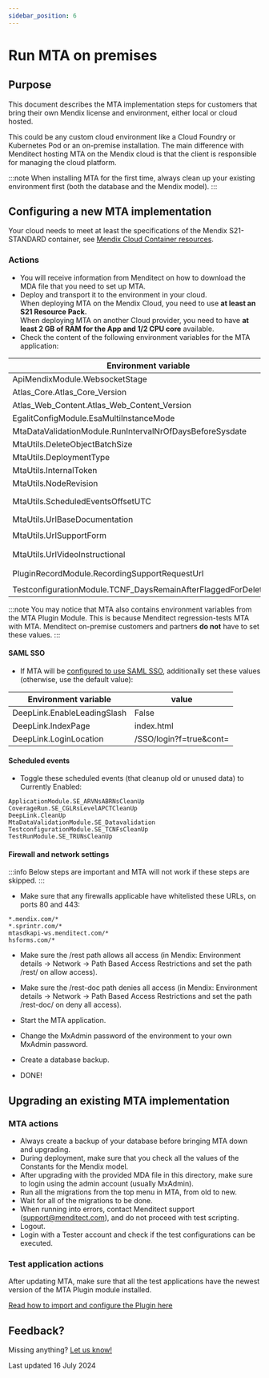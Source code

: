 ```yaml
---
sidebar_position: 6
---
```


# Run MTA on premises

## Purpose

This document describes the MTA implementation steps for customers that bring their own Mendix license and environment, either local or cloud hosted.

This could be any custom cloud environment like a Cloud Foundry or Kubernetes Pod or an on-premise installation. The main difference with Menditect hosting MTA on the Mendix cloud is that the client is responsible for managing the cloud platform.

:::note
When installing MTA for the first time, always clean up your existing environment first (both the database and the Mendix model).
:::

## Configuring a new MTA implementation

Your cloud needs to meet at least the specifications of the Mendix S21-STANDARD container, see [Mendix Cloud Container resources](https://docs.mendix.com/developerportal/deploy/mendix-cloud-deploy/#resource-pack).

### Actions

- You will receive information from Menditect on how to download the MDA file that you need to set up MTA.
- Deploy and transport it to the environment in your cloud. <br/>When deploying MTA on the Mendix Cloud, you need to use **at least an S21 Resource Pack.** <br/>When deploying MTA on another Cloud provider, you need to have **at least 2 GB of RAM for the App and 1/2 CPU core** available.
- Check the content of the following environment variables for the MTA application:

| Environment variable                                             | value                                                    |
| ---------------------------------------------------------------- | -------------------------------------------------------- |
| ApiMendixModule.WebsocketStage                                   | `production`                                             |
| Atlas_Core.Atlas_Core_Version                                    | `3.0.7`                                                  |
| Atlas_Web_Content.Atlas_Web_Content_Version                      | `3.0.6`                                                  |
| EgalitConfigModule.EsaMultiInstanceMode                          | `False`                                                  |
| MtaDataValidationModule.RunIntervalNrOfDaysBeforeSysdate         | `5`                                                      |
| MtaUtils.DeleteObjectBatchSize                                   | `500`                                                    |
| MtaUtils.DeploymentType                                          | `On-Premises`                                            |
| MtaUtils.InternalToken                                           | *(empty)*                                                |
| MtaUtils.NodeRevision                                            | `0`                                                      |
| MtaUtils.ScheduledEventsOffsetUTC                                | *(set offset from UTC time for scheduled events to run)* |
| MtaUtils.UrlBaseDocumentation                                    | `https://documentation.menditect.com`                    |
| MtaUtils.UrlSupportForm                                          | `https://share.hsforms.com/1x-oVL39kRTGw-b3CQ9im8g3twri` |
| MtaUtils.UrlVideoInstructional                                   | `https://menditect.com/demos/mta-movies.html`            |
| PluginRecordModule.RecordingSupportRequestUrl                    | `https://share.hsforms.com/1RJY9cRw-TSm9QWXD6bZcbw3twri` |
| TestconfigurationModule.TCNF_DaysRemainAfterFlaggedForDeleteDate | `20`                                                     |


:::note
You may notice that MTA also contains environment variables from the MTA Plugin Module. This is because Menditect regression-tests MTA with MTA. 
Menditect on-premise customers and partners **do not** have to set these values.
:::


#### SAML SSO

- If MTA will be [configured to use SAML SSO](configure-mta-saml), additionally set these values (otherwise, use the default value):

| Environment variable        | value                   |
| --------------------------- | ----------------------- |
| DeepLink.EnableLeadingSlash | False                   |
| DeepLink.IndexPage          | index.html              |
| DeepLink.LoginLocation      | /SSO/login?f=true&cont= |

#### Scheduled events

- Toggle these scheduled events (that cleanup old or unused data) to Currently Enabled:

```
ApplicationModule.SE_ARVNsABRNsCleanUp
CoverageRun.SE_CGLRsLevelAPCTCleanUp
DeepLink.CleanUp
MtaDataValidationModule.SE_Datavalidation
TestconfigurationModule.SE_TCNFsCleanUp
TestRunModule.SE_TRUNsCleanUp
```

#### Firewall and network settings

:::info
Below steps are important and MTA will not work if these steps are skipped.
:::

- Make sure that any firewalls applicable have whitelisted these URLs, on ports 80 and 443:

```
*.mendix.com/*
*.sprintr.com/*
mtasdkapi-ws.menditect.com/*
hsforms.com/*
```

- Make sure the /rest path allows all access (in Mendix: Environment details -> Network -> Path Based Access Restrictions and set the path /rest/ on allow access).
- Make sure the /rest-doc path denies all access (in Mendix: Environment details -> Network -> Path Based Access Restrictions and set the path /rest-doc/ on deny all access).

- Start the MTA application.
- Change the MxAdmin password of the environment to your own MxAdmin password.
- Create a database backup.
- DONE!

## Upgrading an existing MTA implementation

### MTA actions

- Always create a backup of your database before bringing MTA down and upgrading.
- During deployment, make sure that you check all the values of the Constants for the Mendix model.
- After upgrading with the provided MDA file in this directory, make sure to login using the admin account (usually MxAdmin).
- Run all the migrations from the top menu in MTA, from old to new. 
- Wait for all of the migrations to be done. 
- When running into errors, contact Menditect support (support@menditect.com), and do not proceed with test scripting.
- Logout.
- Login with a Tester account and check if the test configurations can be executed.

### Test application actions

After updating MTA, make sure that all the test applications have the newest version of the MTA Plugin module installed. 

[Read how to import and configure the Plugin here](../connect-mta/import-plugin)

## Feedback?
Missing anything? [Let us know!](mailto:support@menditect.com)

Last updated 16 July 2024